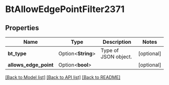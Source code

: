 # BtAllowEdgePointFilter2371

## Properties

Name | Type | Description | Notes
------------ | ------------- | ------------- | -------------
**bt_type** | Option<**String**> | Type of JSON object. | [optional]
**allows_edge_point** | Option<**bool**> |  | [optional]

[[Back to Model list]](../README.md#documentation-for-models) [[Back to API list]](../README.md#documentation-for-api-endpoints) [[Back to README]](../README.md)


